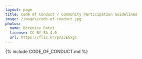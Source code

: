 ```yaml
---
layout: page
title: Code of Conduct / Community Participation Guidelines
image: /images/code-of-conduct.jpg
photos:
  name: Bérénice Batut
  license: CC BY-SA 4.0
  url: https://flic.kr/p/23EGxgc
---
```


{% include CODE_OF_CONDUCT.md %}
